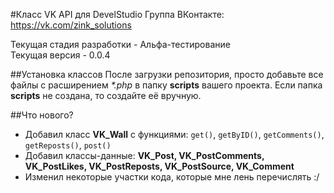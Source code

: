 #Класс VK API для DevelStudio
Группа ВКонтакте: https://vk.com/zink_solutions

Текущая стадия разработки - Альфа-тестирование  
Текущая версия - 0.0.4

##Установка классов
После загрузки репозитория, просто добавьте все файлы с расширением _*.php_ в папку **scripts** вашего проекта. Если папка **scripts** не создана, то создайте её вручную.

##Что нового?
- Добавил класс **VK_Wall** с функциями: `get()`, `getByID()`, `getComments()`, `getReposts()`, `post()`
- Добавил классы-данные: **VK_Post, VK_PostComments, VK_PostLikes, VK_PostReposts, VK_PostSource, VK_Comment**
- Изменил некоторые участки кода, которые мне лень перечислять :/
